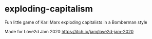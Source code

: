 # exploding-capitalism
Fun little game of Karl Marx exploding capitalists in a Bomberman style

Made for Löve2d Jam 2020
https://itch.io/jam/love2d-jam-2020
